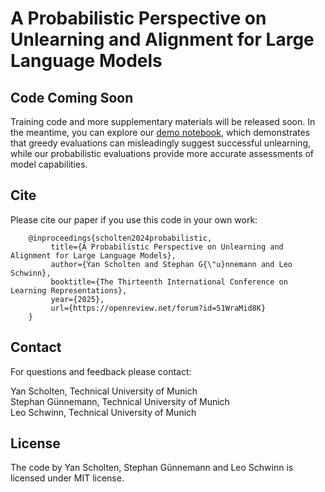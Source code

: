 # A Probabilistic Perspective on Unlearning and Alignment for Large Language Models

## Code Coming Soon

Training code and more supplementary materials will be released soon. In the meantime, you can explore our [demo notebook](sampling-demo.ipynb), which demonstrates that greedy evaluations can misleadingly suggest successful unlearning, while our probabilistic evaluations provide more accurate assessments of model capabilities.

## Cite
Please cite our paper if you use this code in your own work:

```
    @inproceedings{scholten2024probabilistic,
         title={A Probabilistic Perspective on Unlearning and Alignment for Large Language Models},
         author={Yan Scholten and Stephan G{\"u}nnemann and Leo Schwinn},
         booktitle={The Thirteenth International Conference on Learning Representations},
         year={2025},
         url={https://openreview.net/forum?id=51WraMid8K}
    }
```

## Contact

For questions and feedback please contact:

Yan Scholten, Technical University of Munich<br>
Stephan Günnemann, Technical University of Munich<br>
Leo Schwinn, Technical University of Munich

## License

The code by Yan Scholten, Stephan Günnemann and Leo Schwinn is licensed under MIT license.
